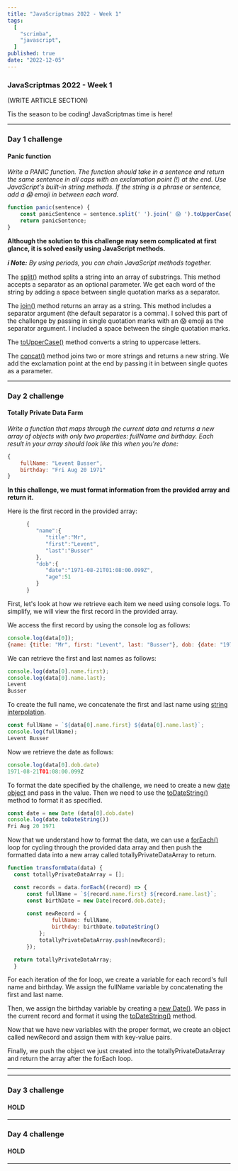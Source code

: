 ```yaml
---
title: "JavaScriptmas 2022 - Week 1"
tags:
  [
    "scrimba",
    "javascript",
  ]
published: true
date: "2022-12-05"
---
```


### JavaScriptmas 2022 - Week 1
(WRITE ARTICLE SECTION)

Tis the season to be coding! JavaScriptmas time is here!

---

### Day 1 challenge
#### Panic function
*Write a PANIC function. The function should take in a sentence and return the same sentence in all caps with an exclamation point (!) at the end. Use JavaScript's built-in string methods. If the string is a phrase or sentence, add a 😱 emoji in between each word.* 

```javascript
function panic(sentence) {
    const panicSentence = sentence.split(' ').join(' 😱 ').toUpperCase().concat('!');
    return panicSentence;
}
```

**Although the solution to this challenge may seem complicated at first glance, it is solved easily using JavaScript methods.**

***ℹ Note:*** *By using periods, you can chain JavaScript methods together.*

The [split()](https://www.w3schools.com/jsref/jsref_split.asp) method splits a string into an array of substrings. This method accepts a separator as an optional parameter. We get each word of the string by adding a space between single quotation marks as a separator.

The [join()](https://www.w3schools.com/jsref/jsref_join.asp) method returns an array as a string. This method includes a separator argument (the default separator is a comma). I solved this part of the challenge by passing in single quotation marks with an 😱 emoji as the separator argument. I included a space between the single quotation marks.

The [toUpperCase()](https://www.w3schools.com/jsref/jsref_touppercase.asp) method converts a string to uppercase letters. 

The [concat()](https://www.w3schools.com/jsref/jsref_concat_string.asp) method joins two or more strings and returns a new string. We add the exclamation point at the end by passing it in between single quotes as a parameter.

---

### Day 2 challenge
#### Totally Private Data Farm
*Write a function that maps through the current data and returns a new array of objects with only two properties: fullName and birthday. Each result in your array should look like this when you're done:* 
```javascript
{
    fullName: "Levent Busser", 
    birthday: "Fri Aug 20 1971"
}
```

**In this challenge, we must format information from the provided array and return it.**

Here is the first record in the provided array: 
```javascript
      {
         "name":{
            "title":"Mr",
            "first":"Levent",
            "last":"Busser"
         },
         "dob":{
            "date":"1971-08-21T01:08:00.099Z",
            "age":51
         }
      }
```

First, let's look at how we retrieve each item we need using console logs. To simplify, we will view the first record in the provided array.

We access the first record by using the console log as follows:
```javascript
console.log(data[0]);
{name: {title: "Mr", first: "Levent", last: "Busser"}, dob: {date: "1971-08-21T01:08:00.099Z", age: 51}}
```

We can retrieve the first and last names as follows:
```javascript
console.log(data[0].name.first);
console.log(data[0].name.last);
Levent
Busser
```

To create the full name, we concatenate the first and last name using [string interpolation](https://www.w3schools.com/js/js_string_templates.asp).
```javascript
const fullName = `${data[0].name.first} ${data[0].name.last}`;
console.log(fullName);
Levent Busser
```

Now we retrieve the date as follows:
```javascript
console.log(data[0].dob.date)
1971-08-21T01:08:00.099Z
```

To format the date specified by the challenge, we need to create a new [date object](https://www.w3schools.com/js/js_dates.asp) and pass in the value. Then we need to use the [toDateString()](https://www.w3schools.com/jsref/jsref_todatestring.asp) method to format it as specified.
```javascript
const date = new Date (data[0].dob.date)
console.log(date.toDateString())
Fri Aug 20 1971
```

Now that we understand how to format the data, we can use a [forEach()](https://www.w3schools.com/jsref/jsref_foreach.asp) loop for cycling through the provided data array and then push the formatted data into a new array called totallyPrivateDataArray to return.

```javascript
function transformData(data) {
  const totallyPrivateDataArray = [];

  const records = data.forEach((record) => {
      const fullName = `${record.name.first} ${record.name.last}`;    
      const birthDate = new Date(record.dob.date);    
          
      const newRecord = {
              fullName: fullName,
              birthday: birthDate.toDateString()
          };
          totallyPrivateDataArray.push(newRecord);
      });

  return totallyPrivateDataArray;
  }
```

For each iteration of the for loop, we create a variable for each record's full name and birthday. We assign the fullName variable by concatenating the first and last name. 

Then, we assign the birthday variable by creating a [new Date()](https://www.w3schools.com/js/js_dates.asp). We pass in the current record and format it using the [toDateString()](https://www.w3schools.com/jsref/jsref_todatestring.asp) method.

Now that we have new variables with the proper format, we create an object called newRecord and assign them with key-value pairs.

Finally, we push the object we just created into the totallyPrivateDataArray and return the array after the forEach loop.

---


---

### Day 3 challenge
#### HOLD

---

### Day 4 challenge
#### HOLD

---